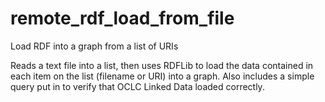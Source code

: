 # remote_rdf_load_from_file
Load RDF into a graph from a list of URIs

Reads a text file into a list, then uses RDFLib to load the data contained in each item on the list (filename or URI) into a graph. Also includes a simple query put in to verify that OCLC Linked Data loaded correctly.
